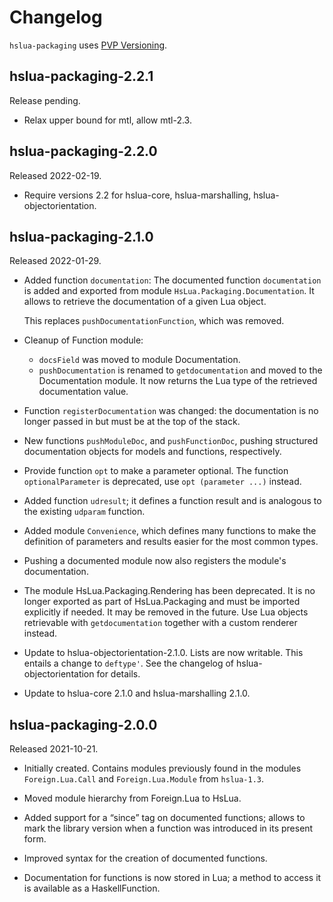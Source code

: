 # Changelog

`hslua-packaging` uses [PVP Versioning][].

## hslua-packaging-2.2.1

Release pending.

-   Relax upper bound for mtl, allow mtl-2.3.

## hslua-packaging-2.2.0

Released 2022-02-19.

-   Require versions 2.2 for hslua-core, hslua-marshalling,
    hslua-objectorientation.

## hslua-packaging-2.1.0

Released 2022-01-29.

-   Added function `documentation`: The documented function
    `documentation` is added and exported from module
    `HsLua.Packaging.Documentation`. It allows to retrieve the
    documentation of a given Lua object.

    This replaces `pushDocumentationFunction`, which was removed.

-   Cleanup of Function module:

    -   `docsField` was moved to module Documentation.
    -   `pushDocumentation` is renamed to `getdocumentation` and
        moved to the Documentation module. It now returns the Lua
        type of the retrieved documentation value.

-   Function `registerDocumentation` was changed: the documentation
    is no longer passed in but must be at the top of the stack.

-   New functions `pushModuleDoc`, and `pushFunctionDoc`, pushing
    structured documentation objects for models and functions,
    respectively.

-   Provide function `opt` to make a parameter optional. The
    function `optionalParameter` is deprecated, use `opt
    (parameter ...)` instead.

-   Added function `udresult`; it defines a function result and is
    analogous to the existing `udparam` function.

-   Added module `Convenience`, which defines many functions to
    make the definition of parameters and results easier for
    the most common types.

-   Pushing a documented module now also registers the module's
    documentation.

-   The module HsLua.Packaging.Rendering has been deprecated. It
    is no longer exported as part of HsLua.Packaging and must be
    imported explicitly if needed. It may be removed in the
    future. Use Lua objects retrievable with `getdocumentation`
    together with a custom renderer instead.

-   Update to hslua-objectorientation-2.1.0. Lists are now
    writable. This entails a change to `deftype'`. See the
    changelog of hslua-objectorientation for details.

-   Update to hslua-core 2.1.0 and hslua-marshalling 2.1.0.

## hslua-packaging-2.0.0

Released 2021-10-21.

-   Initially created. Contains modules previously found in the
    modules `Foreign.Lua.Call` and `Foreign.Lua.Module` from
    `hslua-1.3`.

-   Moved module hierarchy from Foreign.Lua to HsLua.

-   Added support for a “since” tag on documented functions;
    allows to mark the library version when a function was
    introduced in its present form.

-   Improved syntax for the creation of documented functions.

-   Documentation for functions is now stored in Lua; a method to
    access it is available as a HaskellFunction.

  [PVP Versioning]: https://pvp.haskell.org
